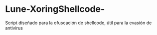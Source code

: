 # Lune-XoringShellcode-
Script diseñado para la ofuscación de shellcode, útil para la evasión de antivirus  
